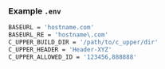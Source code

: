 ### Example `.env`

```sh
BASEURL = 'hostname.com'
BASEURL_RE = 'hostname\.com'
C_UPPER_BUILD_DIR = '/path/to/c_upper/dir'
C_UPPER_HEADER = 'Header-XYZ'
C_UPPER_ALLOWED_ID = '123456,888888'
```
